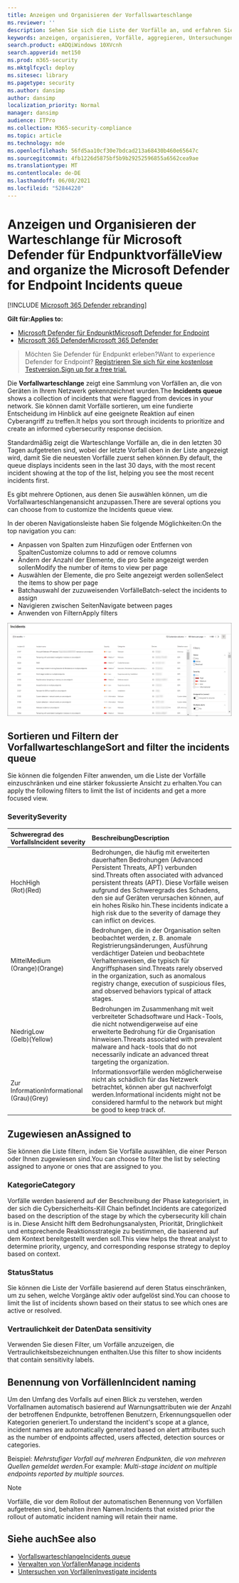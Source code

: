 ```yaml
---
title: Anzeigen und Organisieren der Vorfallswarteschlange
ms.reviewer: ''
description: Sehen Sie sich die Liste der Vorfälle an, und erfahren Sie, wie Sie Filter anwenden, um die Liste einzuschränken und eine stärker fokussierte Ansicht zu erhalten.
keywords: anzeigen, organisieren, Vorfälle, aggregieren, Untersuchungen, Warteschlange, ttp
search.product: eADQiWindows 10XVcnh
search.appverid: met150
ms.prod: m365-security
ms.mktglfcycl: deploy
ms.sitesec: library
ms.pagetype: security
ms.author: dansimp
author: dansimp
localization_priority: Normal
manager: dansimp
audience: ITPro
ms.collection: M365-security-compliance
ms.topic: article
ms.technology: mde
ms.openlocfilehash: 56fd5aa10cf30e7bdcad213a68430b460e65647c
ms.sourcegitcommit: 4fb1226d5875bf5b9b29252596855a6562cea9ae
ms.translationtype: MT
ms.contentlocale: de-DE
ms.lasthandoff: 06/08/2021
ms.locfileid: "52844220"
---
```

# <a name="view-and-organize-the-microsoft-defender-for-endpoint-incidents-queue"></a><span data-ttu-id="d0fd2-104">Anzeigen und Organisieren der Warteschlange für Microsoft Defender für Endpunktvorfälle</span><span class="sxs-lookup"><span data-stu-id="d0fd2-104">View and organize the Microsoft Defender for Endpoint Incidents queue</span></span>

[!INCLUDE [Microsoft 365 Defender rebranding](../../includes/microsoft-defender.md)]

<span data-ttu-id="d0fd2-105">**Gilt für:**</span><span class="sxs-lookup"><span data-stu-id="d0fd2-105">**Applies to:**</span></span>
- [<span data-ttu-id="d0fd2-106">Microsoft Defender für Endpunkt</span><span class="sxs-lookup"><span data-stu-id="d0fd2-106">Microsoft Defender for Endpoint</span></span>](https://go.microsoft.com/fwlink/?linkid=2154037)
- [<span data-ttu-id="d0fd2-107">Microsoft 365 Defender</span><span class="sxs-lookup"><span data-stu-id="d0fd2-107">Microsoft 365 Defender</span></span>](https://go.microsoft.com/fwlink/?linkid=2118804)

> <span data-ttu-id="d0fd2-108">Möchten Sie Defender für Endpunkt erleben?</span><span class="sxs-lookup"><span data-stu-id="d0fd2-108">Want to experience Defender for Endpoint?</span></span> [<span data-ttu-id="d0fd2-109">Registrieren Sie sich für eine kostenlose Testversion.</span><span class="sxs-lookup"><span data-stu-id="d0fd2-109">Sign up for a free trial.</span></span>](https://www.microsoft.com/microsoft-365/windows/microsoft-defender-atp?ocid=docs-wdatp-pullalerts-abovefoldlink) 

<span data-ttu-id="d0fd2-110">Die **Vorfallwarteschlange** zeigt eine Sammlung von Vorfällen an, die von Geräten in Ihrem Netzwerk gekennzeichnet wurden.</span><span class="sxs-lookup"><span data-stu-id="d0fd2-110">The **Incidents queue** shows a collection of incidents that were flagged from devices in your network.</span></span> <span data-ttu-id="d0fd2-111">Sie können damit Vorfälle sortieren, um eine fundierte Entscheidung im Hinblick auf eine geeignete Reaktion auf einen Cyberangriff zu treffen.</span><span class="sxs-lookup"><span data-stu-id="d0fd2-111">It helps you sort through incidents to prioritize and create an informed cybersecurity response decision.</span></span>

<span data-ttu-id="d0fd2-112">Standardmäßig zeigt die Warteschlange Vorfälle an, die in den letzten 30 Tagen aufgetreten sind, wobei der letzte Vorfall oben in der Liste angezeigt wird, damit Sie die neuesten Vorfälle zuerst sehen können.</span><span class="sxs-lookup"><span data-stu-id="d0fd2-112">By default, the queue displays incidents seen in the last 30 days, with the most recent incident showing at the top of the list, helping you see the most recent incidents first.</span></span>

<span data-ttu-id="d0fd2-113">Es gibt mehrere Optionen, aus denen Sie auswählen können, um die Vorfallwarteschlangenansicht anzupassen.</span><span class="sxs-lookup"><span data-stu-id="d0fd2-113">There are several options you can choose from to customize the Incidents queue view.</span></span> 

<span data-ttu-id="d0fd2-114">In der oberen Navigationsleiste haben Sie folgende Möglichkeiten:</span><span class="sxs-lookup"><span data-stu-id="d0fd2-114">On the top navigation you can:</span></span>
- <span data-ttu-id="d0fd2-115">Anpassen von Spalten zum Hinzufügen oder Entfernen von Spalten</span><span class="sxs-lookup"><span data-stu-id="d0fd2-115">Customize columns to add or remove columns</span></span> 
- <span data-ttu-id="d0fd2-116">Ändern der Anzahl der Elemente, die pro Seite angezeigt werden sollen</span><span class="sxs-lookup"><span data-stu-id="d0fd2-116">Modify the number of items to view per page</span></span>
- <span data-ttu-id="d0fd2-117">Auswählen der Elemente, die pro Seite angezeigt werden sollen</span><span class="sxs-lookup"><span data-stu-id="d0fd2-117">Select the items to show per page</span></span>
- <span data-ttu-id="d0fd2-118">Batchauswahl der zuzuweisenden Vorfälle</span><span class="sxs-lookup"><span data-stu-id="d0fd2-118">Batch-select the incidents to assign</span></span> 
- <span data-ttu-id="d0fd2-119">Navigieren zwischen Seiten</span><span class="sxs-lookup"><span data-stu-id="d0fd2-119">Navigate between pages</span></span>
- <span data-ttu-id="d0fd2-120">Anwenden von Filtern</span><span class="sxs-lookup"><span data-stu-id="d0fd2-120">Apply filters</span></span>

![Abbildung einer Vorfallswarteschlange](images/atp-incident-queue.png)

## <a name="sort-and-filter-the-incidents-queue"></a><span data-ttu-id="d0fd2-122">Sortieren und Filtern der Vorfallwarteschlange</span><span class="sxs-lookup"><span data-stu-id="d0fd2-122">Sort and filter the incidents queue</span></span>
<span data-ttu-id="d0fd2-123">Sie können die folgenden Filter anwenden, um die Liste der Vorfälle einzuschränken und eine stärker fokussierte Ansicht zu erhalten.</span><span class="sxs-lookup"><span data-stu-id="d0fd2-123">You can apply the following filters to limit the list of incidents and get a more focused view.</span></span>

### <a name="severity"></a><span data-ttu-id="d0fd2-124">Severity</span><span class="sxs-lookup"><span data-stu-id="d0fd2-124">Severity</span></span>

<span data-ttu-id="d0fd2-125">Schweregrad des Vorfalls</span><span class="sxs-lookup"><span data-stu-id="d0fd2-125">Incident severity</span></span> | <span data-ttu-id="d0fd2-126">Beschreibung</span><span class="sxs-lookup"><span data-stu-id="d0fd2-126">Description</span></span>
:---|:---
<span data-ttu-id="d0fd2-127">Hoch</span><span class="sxs-lookup"><span data-stu-id="d0fd2-127">High</span></span> </br><span data-ttu-id="d0fd2-128">(Rot)</span><span class="sxs-lookup"><span data-stu-id="d0fd2-128">(Red)</span></span> | <span data-ttu-id="d0fd2-129">Bedrohungen, die häufig mit erweiterten dauerhaften Bedrohungen (Advanced Persistent Threats, APT) verbunden sind.</span><span class="sxs-lookup"><span data-stu-id="d0fd2-129">Threats often associated with advanced persistent threats (APT).</span></span> <span data-ttu-id="d0fd2-130">Diese Vorfälle weisen aufgrund des Schweregrads des Schadens, den sie auf Geräten verursachen können, auf ein hohes Risiko hin.</span><span class="sxs-lookup"><span data-stu-id="d0fd2-130">These incidents indicate a high risk due to the severity of damage they can inflict on devices.</span></span>
<span data-ttu-id="d0fd2-131">Mittel</span><span class="sxs-lookup"><span data-stu-id="d0fd2-131">Medium</span></span> </br><span data-ttu-id="d0fd2-132">(Orange)</span><span class="sxs-lookup"><span data-stu-id="d0fd2-132">(Orange)</span></span> | <span data-ttu-id="d0fd2-133">Bedrohungen, die in der Organisation selten beobachtet werden, z. B. anomale Registrierungsänderungen, Ausführung verdächtiger Dateien und beobachtete Verhaltensweisen, die typisch für Angriffsphasen sind.</span><span class="sxs-lookup"><span data-stu-id="d0fd2-133">Threats rarely observed in the organization, such as anomalous registry change, execution of suspicious files, and observed behaviors typical of attack stages.</span></span>
<span data-ttu-id="d0fd2-134">Niedrig</span><span class="sxs-lookup"><span data-stu-id="d0fd2-134">Low</span></span> </br><span data-ttu-id="d0fd2-135">(Gelb)</span><span class="sxs-lookup"><span data-stu-id="d0fd2-135">(Yellow)</span></span> | <span data-ttu-id="d0fd2-136">Bedrohungen im Zusammenhang mit weit verbreiteter Schadsoftware und Hack-Tools, die nicht notwendigerweise auf eine erweiterte Bedrohung für die Organisation hinweisen.</span><span class="sxs-lookup"><span data-stu-id="d0fd2-136">Threats associated with prevalent malware and hack-tools that do not necessarily indicate an advanced threat targeting the organization.</span></span>
<span data-ttu-id="d0fd2-137">Zur Information</span><span class="sxs-lookup"><span data-stu-id="d0fd2-137">Informational</span></span> </br><span data-ttu-id="d0fd2-138">(Grau)</span><span class="sxs-lookup"><span data-stu-id="d0fd2-138">(Grey)</span></span> | <span data-ttu-id="d0fd2-139">Informationsvorfälle werden möglicherweise nicht als schädlich für das Netzwerk betrachtet, können aber gut nachverfolgt werden.</span><span class="sxs-lookup"><span data-stu-id="d0fd2-139">Informational incidents might not be considered harmful to the network but might be good to keep track of.</span></span>

## <a name="assigned-to"></a><span data-ttu-id="d0fd2-140">Zugewiesen an</span><span class="sxs-lookup"><span data-stu-id="d0fd2-140">Assigned to</span></span>
<span data-ttu-id="d0fd2-141">Sie können die Liste filtern, indem Sie Vorfälle auswählen, die einer Person oder Ihnen zugewiesen sind.</span><span class="sxs-lookup"><span data-stu-id="d0fd2-141">You can choose to filter the list by selecting assigned to anyone or ones that are assigned to you.</span></span>

### <a name="category"></a><span data-ttu-id="d0fd2-142">Kategorie</span><span class="sxs-lookup"><span data-stu-id="d0fd2-142">Category</span></span>
<span data-ttu-id="d0fd2-143">Vorfälle werden basierend auf der Beschreibung der Phase kategorisiert, in der sich die Cybersicherheits-Kill Chain befindet.</span><span class="sxs-lookup"><span data-stu-id="d0fd2-143">Incidents are categorized based on the description of the stage by which the cybersecurity kill chain is in.</span></span> <span data-ttu-id="d0fd2-144">Diese Ansicht hilft dem Bedrohungsanalysten, Priorität, Dringlichkeit und entsprechende Reaktionsstrategie zu bestimmen, die basierend auf dem Kontext bereitgestellt werden soll.</span><span class="sxs-lookup"><span data-stu-id="d0fd2-144">This view helps the threat analyst to determine priority, urgency, and corresponding response strategy to deploy based on context.</span></span>

### <a name="status"></a><span data-ttu-id="d0fd2-145">Status</span><span class="sxs-lookup"><span data-stu-id="d0fd2-145">Status</span></span>
<span data-ttu-id="d0fd2-146">Sie können die Liste der Vorfälle basierend auf deren Status einschränken, um zu sehen, welche Vorgänge aktiv oder aufgelöst sind.</span><span class="sxs-lookup"><span data-stu-id="d0fd2-146">You can choose to limit the list of incidents shown based on their status to see which ones are active or resolved.</span></span>

### <a name="data-sensitivity"></a><span data-ttu-id="d0fd2-147">Vertraulichkeit der Daten</span><span class="sxs-lookup"><span data-stu-id="d0fd2-147">Data sensitivity</span></span>
<span data-ttu-id="d0fd2-148">Verwenden Sie diesen Filter, um Vorfälle anzuzeigen, die Vertraulichkeitsbezeichnungen enthalten.</span><span class="sxs-lookup"><span data-stu-id="d0fd2-148">Use this filter to show incidents that contain sensitivity labels.</span></span>

## <a name="incident-naming"></a><span data-ttu-id="d0fd2-149">Benennung von Vorfällen</span><span class="sxs-lookup"><span data-stu-id="d0fd2-149">Incident naming</span></span>

<span data-ttu-id="d0fd2-150">Um den Umfang des Vorfalls auf einen Blick zu verstehen, werden Vorfallnamen automatisch basierend auf Warnungsattributen wie der Anzahl der betroffenen Endpunkte, betroffenen Benutzern, Erkennungsquellen oder Kategorien generiert.</span><span class="sxs-lookup"><span data-stu-id="d0fd2-150">To understand the incident's scope at a glance, incident names are automatically generated based on alert attributes such as the number of endpoints affected, users affected, detection sources or categories.</span></span>

<span data-ttu-id="d0fd2-151">Beispiel: *Mehrstufiger Vorfall auf mehreren Endpunkten, die von mehreren Quellen gemeldet werden.*</span><span class="sxs-lookup"><span data-stu-id="d0fd2-151">For example: *Multi-stage incident on multiple endpoints reported by multiple sources.*</span></span>

> [!NOTE]
> <span data-ttu-id="d0fd2-152">Vorfälle, die vor dem Rollout der automatischen Benennung von Vorfällen aufgetreten sind, behalten ihren Namen.</span><span class="sxs-lookup"><span data-stu-id="d0fd2-152">Incidents that existed prior the rollout of automatic incident naming will retain their name.</span></span>


## <a name="see-also"></a><span data-ttu-id="d0fd2-153">Siehe auch</span><span class="sxs-lookup"><span data-stu-id="d0fd2-153">See also</span></span>
- [<span data-ttu-id="d0fd2-154">Vorfallswarteschlange</span><span class="sxs-lookup"><span data-stu-id="d0fd2-154">Incidents queue</span></span>](/microsoft-365/security/defender-endpoint/view-incidents-queue)
- [<span data-ttu-id="d0fd2-155">Verwalten von Vorfällen</span><span class="sxs-lookup"><span data-stu-id="d0fd2-155">Manage incidents</span></span>](manage-incidents.md)
- [<span data-ttu-id="d0fd2-156">Untersuchen von Vorfällen</span><span class="sxs-lookup"><span data-stu-id="d0fd2-156">Investigate incidents</span></span>](investigate-incidents.md)

